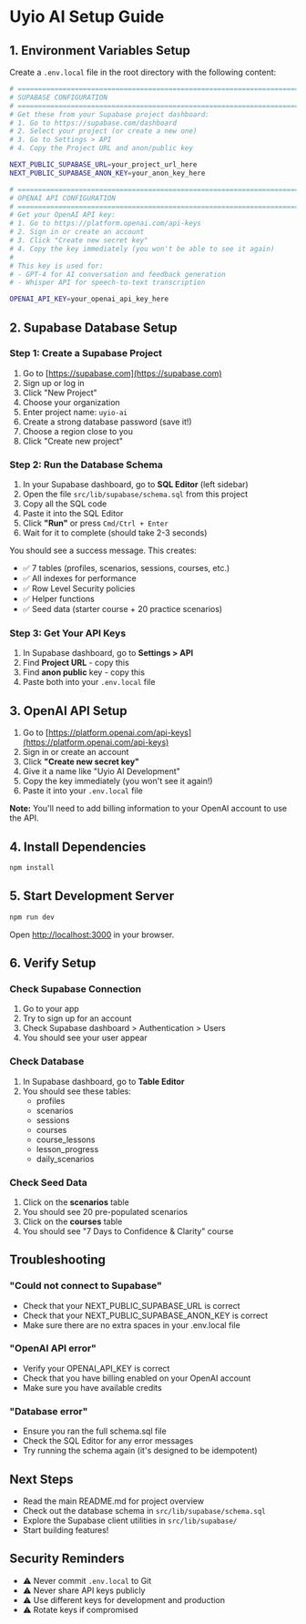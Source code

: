 # Uyio AI Setup Guide

## 1. Environment Variables Setup

Create a `.env.local` file in the root directory with the following content:

```bash
# ==============================================================================
# SUPABASE CONFIGURATION
# ==============================================================================
# Get these from your Supabase project dashboard:
# 1. Go to https://supabase.com/dashboard
# 2. Select your project (or create a new one)
# 3. Go to Settings > API
# 4. Copy the Project URL and anon/public key

NEXT_PUBLIC_SUPABASE_URL=your_project_url_here
NEXT_PUBLIC_SUPABASE_ANON_KEY=your_anon_key_here

# ==============================================================================
# OPENAI API CONFIGURATION
# ==============================================================================
# Get your OpenAI API key:
# 1. Go to https://platform.openai.com/api-keys
# 2. Sign in or create an account
# 3. Click "Create new secret key"
# 4. Copy the key immediately (you won't be able to see it again)
#
# This key is used for:
# - GPT-4 for AI conversation and feedback generation
# - Whisper API for speech-to-text transcription

OPENAI_API_KEY=your_openai_api_key_here
```

## 2. Supabase Database Setup

### Step 1: Create a Supabase Project

1. Go to [https://supabase.com](https://supabase.com)
2. Sign up or log in
3. Click "New Project"
4. Choose your organization
5. Enter project name: `uyio-ai`
6. Create a strong database password (save it!)
7. Choose a region close to you
8. Click "Create new project"

### Step 2: Run the Database Schema

1. In your Supabase dashboard, go to **SQL Editor** (left sidebar)
2. Open the file `src/lib/supabase/schema.sql` from this project
3. Copy all the SQL code
4. Paste it into the SQL Editor
5. Click **"Run"** or press `Cmd/Ctrl + Enter`
6. Wait for it to complete (should take 2-3 seconds)

You should see a success message. This creates:
- ✅ 7 tables (profiles, scenarios, sessions, courses, etc.)
- ✅ All indexes for performance
- ✅ Row Level Security policies
- ✅ Helper functions
- ✅ Seed data (starter course + 20 practice scenarios)

### Step 3: Get Your API Keys

1. In Supabase dashboard, go to **Settings > API**
2. Find **Project URL** - copy this
3. Find **anon public** key - copy this
4. Paste both into your `.env.local` file

## 3. OpenAI API Setup

1. Go to [https://platform.openai.com/api-keys](https://platform.openai.com/api-keys)
2. Sign in or create an account
3. Click **"Create new secret key"**
4. Give it a name like "Uyio AI Development"
5. Copy the key immediately (you won't see it again!)
6. Paste it into your `.env.local` file

**Note:** You'll need to add billing information to your OpenAI account to use the API.

## 4. Install Dependencies

```bash
npm install
```

## 5. Start Development Server

```bash
npm run dev
```

Open [http://localhost:3000](http://localhost:3000) in your browser.

## 6. Verify Setup

### Check Supabase Connection

1. Go to your app
2. Try to sign up for an account
3. Check Supabase dashboard > Authentication > Users
4. You should see your user appear

### Check Database

1. In Supabase dashboard, go to **Table Editor**
2. You should see these tables:
   - profiles
   - scenarios
   - sessions
   - courses
   - course_lessons
   - lesson_progress
   - daily_scenarios

### Check Seed Data

1. Click on the **scenarios** table
2. You should see 20 pre-populated scenarios
3. Click on the **courses** table
4. You should see "7 Days to Confidence & Clarity" course

## Troubleshooting

### "Could not connect to Supabase"
- Check that your NEXT_PUBLIC_SUPABASE_URL is correct
- Check that your NEXT_PUBLIC_SUPABASE_ANON_KEY is correct
- Make sure there are no extra spaces in your .env.local file

### "OpenAI API error"
- Verify your OPENAI_API_KEY is correct
- Check that you have billing enabled on your OpenAI account
- Make sure you have available credits

### "Database error"
- Ensure you ran the full schema.sql file
- Check the SQL Editor for any error messages
- Try running the schema again (it's designed to be idempotent)

## Next Steps

- Read the main README.md for project overview
- Check out the database schema in `src/lib/supabase/schema.sql`
- Explore the Supabase client utilities in `src/lib/supabase/`
- Start building features!

## Security Reminders

- ⚠️ Never commit `.env.local` to Git
- ⚠️ Never share API keys publicly
- ⚠️ Use different keys for development and production
- ⚠️ Rotate keys if compromised



